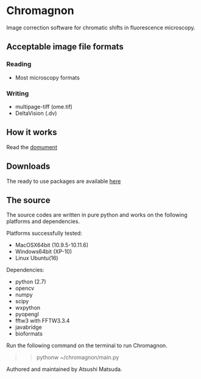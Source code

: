 # Chromagnon
Image correction software for chromatic shifts in fluorescence microscopy.


Acceptable image file formats
-----------------------------
### Reading
* Most microscopy formats

### Writing
* multipage-tiff (ome.tif)
* DeltaVision (.dv)

How it works
------------
Read the [domument](https://github.com/macronucleus/chromagnon/releases/download/Doc-0.5/Document.pdf)

Downloads
---------
The ready to use packages are available [here](https://github.com/macronucleus/Chromagnon/releases)

The source
----------
The source codes are written in pure python and works on the following platforms and dependencies.

Platforms successfully tested:
* MacOSX64bit (10.9.5-10.11.6)
* Windows64bit (XP-10)
* Linux Ubuntu(16)

Dependencies:
* python (2.7)
* opencv
* numpy
* scipy
* wxpython
* pyopengl
* fftw3 with FFTW3.3.4
* javabridge
* bioformats

Run the following command on the terminal to run Chromagnon.
>> pythonw ~/chromagnon/main.py

Authored and maintained by Atsushi Matsuda.
